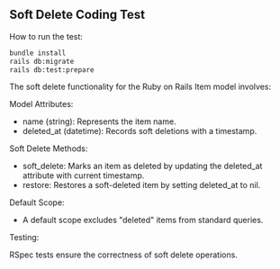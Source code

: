 ## Soft Delete Coding Test

How to run the test:

```bash
bundle install
rails db:migrate
rails db:test:prepare
```

The soft delete functionality for the Ruby on Rails Item model involves:

Model Attributes:

* name (string): Represents the item name.
* deleted_at (datetime): Records soft deletions with a timestamp.

Soft Delete Methods:

* soft_delete: Marks an item as deleted by updating the deleted_at attribute with current timestamp.
* restore: Restores a soft-deleted item by setting deleted_at to nil.

Default Scope:

* A default scope excludes "deleted" items from standard queries.

Testing:

RSpec tests ensure the correctness of soft delete operations.

